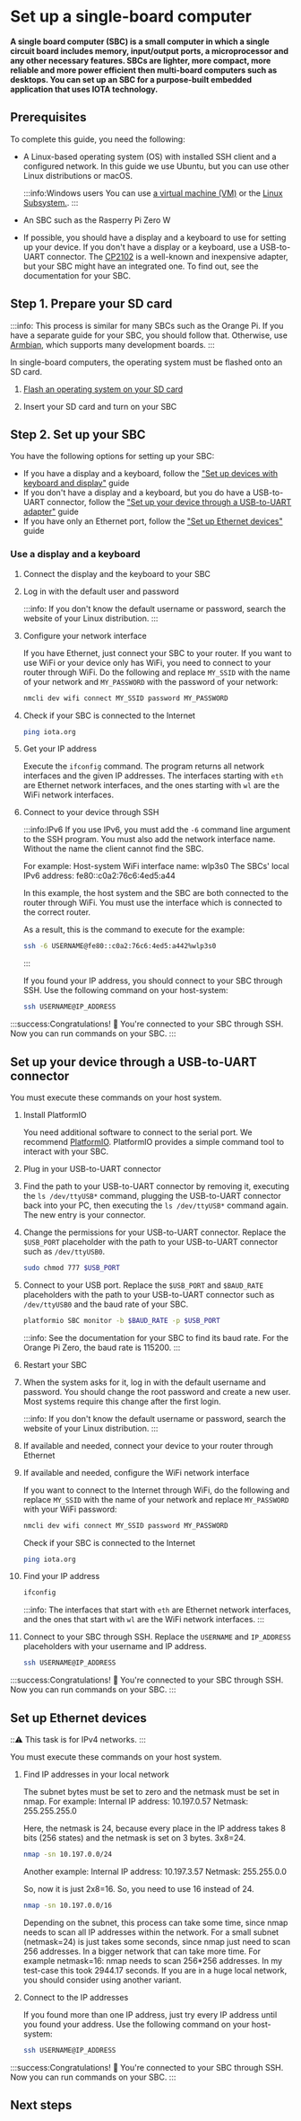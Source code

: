 # Set up a single-board computer

**A single board computer (SBC) is a small computer in which a single circuit board includes memory, input/output ports, a microprocessor and any other necessary features. SBCs are lighter, more compact, more reliable and more power efficient then multi-board computers such as desktops. You can set up an SBC for a purpose-built embedded application that uses IOTA technology.**

## Prerequisites

To complete this guide, you need the following:

- A Linux-based operating system (OS) with installed SSH client and a configured network. 
In this guide we use Ubuntu, but you can use other Linux distributions or macOS.

    :::info:Windows users
    You can use [a virtual machine (VM)](../how-to-guides/set-up-virtual-machine.md) or the [Linux Subsystem.](https://docs.microsoft.com/en-us/windows/wsl/install-win10).
    :::

- An SBC such as the Rasperry Pi Zero W

- If possible, you should have a display and a keyboard to use for setting up your device. If you don't have a display or a keyboard, use a USB-to-UART connector. The [CP2102](https://www.silabs.com/products/development-tools/software/usb-to-uart-bridge-vcp-drivers) is a well-known and inexpensive adapter, but your SBC might have an integrated one. To find out, see the documentation for your SBC.

## Step 1. Prepare your SD card

:::info:
This process is similar for many SBCs such as the Orange Pi. 
If you have a separate guide for your SBC, you should follow that. Otherwise, use [Armbian](https://www.armbian.com/download/), which supports many development boards.
:::

In single-board computers, the operating system must be flashed onto an SD card.

1. [Flash an operating system on your SD card](https://www.raspberrypi.org/documentation/installation/installing-images/)

2. Insert your SD card and turn on your SBC

## Step 2. Set up your SBC

You have the following options for setting up your SBC:

- If you have a display and a keyboard, follow the ["Set up devices with keyboard and display"](#use-a-display-and-keyboard) guide
- If you don't have a display and a keyboard, but you do have a USB-to-UART connector, follow the ["Set up your device through a USB-to-UART adapter"](#set-up-your-device-through-a-usb-to-uart-adapter) guide
- If you have only an Ethernet port, follow the ["Set up Ethernet devices"](#set-up-ethernet-devices) guide

### Use a display and a keyboard

1. Connect the display and the keyboard to your SBC

2. Log in with the default user and password

    :::info:
    If you don't know the default username or password, search the website of your Linux distribution.
    :::

3. Configure your network interface

    If you have Ethernet, just connect your SBC to your router. 
    If you want to use WiFi or your device only has WiFi, you need to connect to your router through WiFi.
    Do the following and replace `MY_SSID` with the name of your network and `MY_PASSWORD` with the password
    of your network:
    
    ```bash
    nmcli dev wifi connect MY_SSID password MY_PASSWORD
    ```
    
4. Check if your SBC is connected to the Internet
    
    ```bash
    ping iota.org
    ```

5. Get your IP address

    Execute the `ifconfig` command. The program returns all network interfaces and the given IP addresses.
    The interfaces starting with `eth` are Ethernet network interfaces, 
    and the ones starting with `wl` are the WiFi network interfaces.

6. Connect to your device through SSH

    :::info:IPv6
    If you use IPv6, you must add the `-6` command line argument to the SSH program. 
    You must also add the network interface name. Without the name the client cannot find the SBC.
    
    For example:
    Host-system WiFi interface name: wlp3s0
    The SBCs' local IPv6 address: fe80::c0a2:76c6:4ed5:a44
    
    In this example, the host system and the SBC are both connected to the router through WiFi. 
    You must use the interface which is connected to the correct router.
    
    As a result, this is the command to execute for the example:
    
    ```bash
    ssh -6 USERNAME@fe80::c0a2:76c6:4ed5:a442%wlp3s0
    ``` 
    :::
    
    If you found your IP address, you should connect to your SBC through SSH. 
    Use the following command on your host-system:
    ```bash
    ssh USERNAME@IP_ADDRESS
    ```

:::success:Congratulations! :tada:
You're connected to your SBC through SSH. Now you can run commands on your SBC.
:::

## Set up your device through a USB-to-UART connector

You must execute these commands on your host system.

1. Install PlatformIO

    You need additional software to connect to the serial port. 
    We recommend [PlatformIO](https://docs.platformio.org/en/latest/userguide/cmd_device.html?highlight=monitor#platformio-device-monitor).
    PlatformIO provides a simple command tool to interact with your SBC.

2. Plug in your USB-to-UART connector

3. Find the path to your USB-to-UART connector by removing it, executing the `ls /dev/ttyUSB*` command, plugging the USB-to-UART connector back into your PC, then executing the `ls /dev/ttyUSB*` command again. The new entry is your connector.

4. Change the permissions for your USB-to-UART connector. Replace the `$USB_PORT` placeholder with the path to your USB-to-UART connector such as `/dev/ttyUSB0`.

    ```bash
    sudo chmod 777 $USB_PORT
    ```

5. Connect to your USB port. Replace the `$USB_PORT` and `$BAUD_RATE` placeholders with the path to your USB-to-UART connector such as `/dev/ttyUSB0` and the baud rate of your SBC.

    ```bash
    platformio SBC monitor -b $BAUD_RATE -p $USB_PORT
    ```

    :::info:
    See the documentation for your SBC to find its baud rate. For the Orange Pi Zero, the baud rate is 115200.
    :::

6. Restart your SBC

7. When the system asks for it, log in with the default username and password. You should change the root password and create a new user. Most systems require this change after the first login.

    :::info:
    If you don't know the default username or password, search the website of your Linux distribution.
    :::

8. If available and needed, connect your device to your router through Ethernet

9. If available and needed, configure the WiFi network interface 

    If you want to connect to the Internet through WiFi, 
    do the following and replace `MY_SSID` with the name of your network and replace `MY_PASSWORD` 
    with your WiFi password:
    
    ```bash
    nmcli dev wifi connect MY_SSID password MY_PASSWORD
    ```
    
    Check if your SBC is connected to the Internet
    ```bash
    ping iota.org
    ```

10. Find your IP address

    ```bash
    ifconfig
    ```

    :::info:
    The interfaces that start with `eth` are Ethernet network interfaces, and the ones that start with `wl` are the WiFi network interfaces.
    :::

11. Connect to your SBC through SSH. Replace the `USERNAME` and `IP_ADDRESS` placeholders with your username and IP address.

    ```bash
    ssh USERNAME@IP_ADDRESS
    ```

:::success:Congratulations! :tada:
You're connected to your SBC through SSH. Now you can run commands on your SBC.
:::

## Set up Ethernet devices

:::warning:
This task is for IPv4 networks.
:::

You must execute these commands on your host system.

1. Find IP addresses in your local network

    The subnet bytes must be set to zero and the netmask must be set in nmap.
    For example:
    Internal IP address: 10.197.0.57
    Netmask: 255.255.255.0
    
    Here, the netmask is 24, because every place in the IP address takes 8 bits (256 states) and the netmask is set on 3 bytes. 3x8=24.
    
    ```bash
    nmap -sn 10.197.0.0/24
    ```
    
    Another example:
    Internal IP address: 10.197.3.57
    Netmask: 255.255.0.0
    
    So, now it is just 2x8=16. So, you need to use 16 instead of 24.
    
    ```bash
    nmap -sn 10.197.0.0/16
    ```
    
    Depending on the subnet, this process can take some time, since nmap needs to scan all IP addresses within the network. 
    For a small subnet (netmask=24) is just takes some seconds, since nmap just need to scan 256 addresses.
    In a bigger network that can take more time. For example netmask=16: nmap needs to scan 256*256 addresses. 
    In my test-case this took 2944.17 seconds. If you are in a huge local network, you should consider using another variant.

2. Connect to the IP addresses

    If you found more than one IP address, just try every IP address until you found your address.
    Use the following command on your host-system:
    ```bash
    ssh USERNAME@IP_ADDRESS
    ```

:::success:Congratulations! :tada:
You're connected to your SBC through SSH. Now you can run commands on your SBC.
:::

## Next steps


